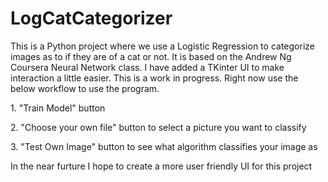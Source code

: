 # LogCatCategorizer

This is a Python project where we use a Logistic Regression to categorize images as to if they are of a cat or not. It is based on the Andrew Ng Coursera Neural Network class. I have added a TKinter UI to make interaction a little easier. This is a work in progress. Right now use the below workflow to use the program.

<p>1. "Train Model" button </p>
<p>2. "Choose your own file" button to select a picture you want to classify</p>
<p>3. "Test Own Image" button to see what algorithm classifies your image as</p>

In the near furture I hope to create a more user friendly UI for this project
